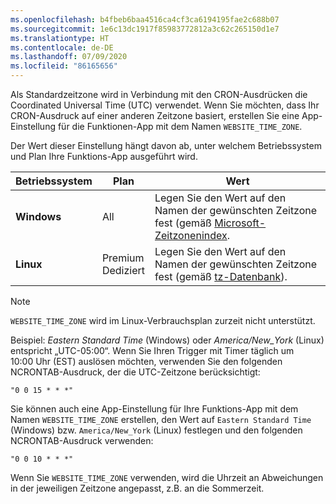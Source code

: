 ```yaml
---
ms.openlocfilehash: b4fbeb6baa4516ca4cf3ca6194195fae2c688b07
ms.sourcegitcommit: 1e6c13dc1917f85983772812a3c62c265150d1e7
ms.translationtype: HT
ms.contentlocale: de-DE
ms.lasthandoff: 07/09/2020
ms.locfileid: "86165656"
---
```

Als Standardzeitzone wird in Verbindung mit den CRON-Ausdrücken die Coordinated Universal Time (UTC) verwendet. Wenn Sie möchten, dass Ihr CRON-Ausdruck auf einer anderen Zeitzone basiert, erstellen Sie eine App-Einstellung für die Funktionen-App mit dem Namen `WEBSITE_TIME_ZONE`. 

Der Wert dieser Einstellung hängt davon ab, unter welchem Betriebssystem und Plan Ihre Funktions-App ausgeführt wird.

|Betriebssystem |Plan |Wert |
|-|-|-|
| **Windows** |All | Legen Sie den Wert auf den Namen der gewünschten Zeitzone fest (gemäß [Microsoft-Zeitzonenindex](https://docs.microsoft.com/previous-versions/windows/it-pro/windows-vista/cc749073(v=ws.10) ). |
| **Linux** |Premium<br/>Dediziert |Legen Sie den Wert auf den Namen der gewünschten Zeitzone fest (gemäß [tz-Datenbank](https://en.wikipedia.org/wiki/List_of_tz_database_time_zones)). |

> [!NOTE]
> `WEBSITE_TIME_ZONE` wird im Linux-Verbrauchsplan zurzeit nicht unterstützt.

Beispiel: *Eastern Standard Time* (Windows) oder *America/New_York* (Linux) entspricht „UTC-05:00“. Wenn Sie Ihren Trigger mit Timer täglich um 10:00 Uhr (EST) auslösen möchten, verwenden Sie den folgenden NCRONTAB-Ausdruck, der die UTC-Zeitzone berücksichtigt:

```
"0 0 15 * * *"
``` 

Sie können auch eine App-Einstellung für Ihre Funktions-App mit dem Namen `WEBSITE_TIME_ZONE` erstellen, den Wert auf `Eastern Standard Time` (Windows) bzw. `America/New_York` (Linux) festlegen und den folgenden NCRONTAB-Ausdruck verwenden: 

```
"0 0 10 * * *"
``` 

Wenn Sie `WEBSITE_TIME_ZONE` verwenden, wird die Uhrzeit an Abweichungen in der jeweiligen Zeitzone angepasst, z.B. an die Sommerzeit. 
